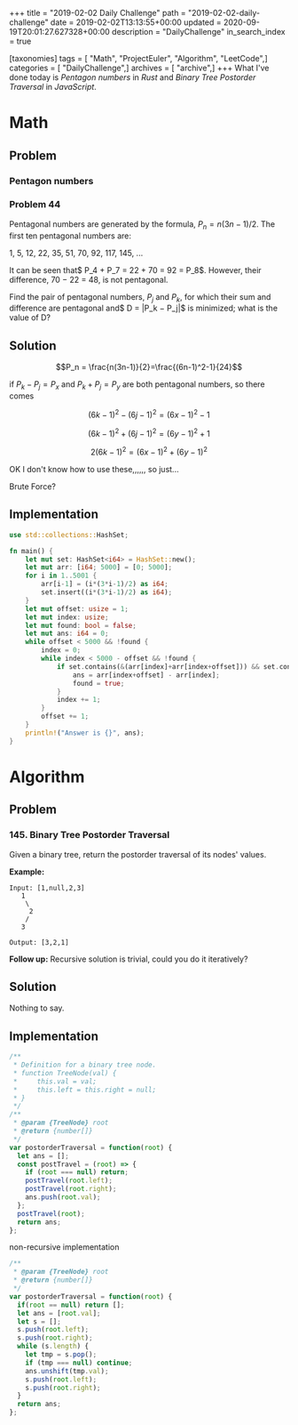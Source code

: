 +++
title = "2019-02-02 Daily Challenge"
path = "2019-02-02-daily-challenge"
date = 2019-02-02T13:13:55+00:00
updated = 2020-09-19T20:01:27.627328+00:00
description = "DailyChallenge"
in_search_index = true

[taxonomies]
tags = [ "Math", "ProjectEuler", "Algorithm", "LeetCode",]
categories = [ "DailyChallenge",]
archives = [ "archive",]
+++
What I've done today is *Pentagon numbers* in *Rust* and *Binary Tree Postorder Traversal* in *JavaScript*.

<!-- more -->

# Math

## Problem

### Pentagon numbers

### Problem 44

Pentagonal numbers are generated by the formula, $P_n=n(3n−1)/2$. The first ten pentagonal numbers are:

1, 5, 12, 22, 35, 51, 70, 92, 117, 145, ...

It can be seen that$ P_4 + P_7 = 22 + 70 = 92 = P_8$. However, their difference, 70 − 22 = 48, is not pentagonal.

Find the pair of pentagonal numbers, $P_j$ and $P_k$, for which their sum and difference are pentagonal and$ D = |P_k − P_j|$ is minimized; what is the value of D?

## Solution

$$P_n = \frac{n(3n-1)}{2}=\frac{(6n-1)^2-1}{24}​$$

if $P_k-P_j =P_x$ and  $P_k+P_j=P_y$ are both pentagonal numbers, so there comes

$$(6k-1)^2-(6j-1)^2=(6x-1)^2-1​$$

$$(6k-1)^2+(6j-1)^2=(6y-1)^2+1$$

$$2(6k-1)^2=(6x-1)^2+(6y-1)^2$$

OK I don't know how to use these,,,,,, so just...

Brute Force?

## Implementation

```rust
use std::collections::HashSet;

fn main() {
    let mut set: HashSet<i64> = HashSet::new();
    let mut arr: [i64; 5000] = [0; 5000];
    for i in 1..5001 {
        arr[i-1] = (i*(3*i-1)/2) as i64;
        set.insert((i*(3*i-1)/2) as i64);
    }
    let mut offset: usize = 1;
    let mut index: usize;
    let mut found: bool = false;
    let mut ans: i64 = 0;
    while offset < 5000 && !found {
        index = 0;
        while index < 5000 - offset && !found {
            if set.contains(&(arr[index]+arr[index+offset])) && set.contains(&(arr[index+offset]-arr[index])) {
                ans = arr[index+offset] - arr[index];
                found = true;
            }
            index += 1;
        }
        offset += 1;
    }
    println!("Answer is {}", ans);
}

```

# Algorithm

## Problem

### 145. Binary Tree Postorder Traversal

Given a binary tree, return the postorder traversal of its nodes' values.

**Example:**

```
Input: [1,null,2,3]
   1
    \
     2
    /
   3

Output: [3,2,1]
```

**Follow up:** Recursive solution is trivial, could you do it iteratively?

## Solution

Nothing to say.

## Implementation

```js
/**
 * Definition for a binary tree node.
 * function TreeNode(val) {
 *     this.val = val;
 *     this.left = this.right = null;
 * }
 */
/**
 * @param {TreeNode} root
 * @return {number[]}
 */
var postorderTraversal = function(root) {
  let ans = [];
  const postTravel = (root) => {
    if (root === null) return;
    postTravel(root.left);
    postTravel(root.right);
    ans.push(root.val);
  };
  postTravel(root);
  return ans;
};
```

non-recursive implementation

```js
/**
 * @param {TreeNode} root
 * @return {number[]}
 */
var postorderTraversal = function(root) {
  if(root == null) return [];
  let ans = [root.val];
  let s = [];
  s.push(root.left);
  s.push(root.right);
  while (s.length) {
    let tmp = s.pop();
    if (tmp === null) continue;
    ans.unshift(tmp.val);
    s.push(root.left);
    s.push(root.right);
  }
  return ans;
};
```